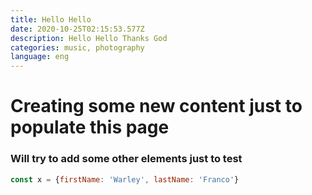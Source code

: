 ```yaml
---
title: Hello Hello
date: 2020-10-25T02:15:53.577Z
description: Hello Hello Thanks God
categories: music, photography
language: eng
---
```


# Creating some new content just to populate this page

### Will try to add some other elements just to test


```javascript
const x = {firstName: 'Warley', lastName: 'Franco'}
```